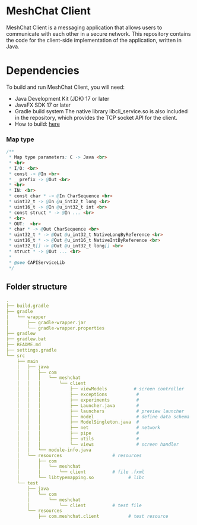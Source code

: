 # MeshChat Client
MeshChat Client is a messaging application that allows users to communicate with each other in a secure network. This repository contains the code for the client-side implementation of the application, written in Java.

# Dependencies
To build and run MeshChat Client, you will need:
- Java Development Kit (JDK) 17 or later
- JavaFX SDK 17 or later
- Gradle build system
The native library libcli_service.so is also included in the repository, which provides the TCP socket API for the client.
- How to build: [here](../client-lib/README.md)

### Map type
```java
/**
 * Map type parameters: C -> Java <br>
 * <br>
 * I/O: <br>
 * const -> @In <br>
 * _ prefix -> @Out <br>
 * <br>
 * IN: <br>
 * const char * -> @In CharSequence <br>
 * uint32_t -> @In @u_int32_t long <br>
 * uint16_t -> @In @u_int32_t int <br>
 * const struct * -> @In ... <br>
 * <br>
 * OUT:  <br>
 * char * -> @Out CharSequence <br>
 * uint32_t * -> @Out @u_int32_t NativeLongByReference <br>
 * uint16_t * -> @Out @u_int16_t NativeIntByReference <br>
 * uint32_t[] -> @Out @u_int32_t long[] <br>
 * struct * -> @Out ... <br>
 * 
 * @see CAPIServiceLib
 */
```

## Folder structure
```yaml
.
├── build.gradle
├── gradle
│   └── wrapper
│       ├── gradle-wrapper.jar
│       └── gradle-wrapper.properties   
├── gradlew
├── gradlew.bat
├── README.md
├── settings.gradle
└── src
    ├── main
    │   ├── java
    │   │   ├── com
    │   │   │   └── meshchat
    │   │   │       └── client
    │   │   │           ├── viewModels          # screen controller
    │   │   │           ├── exceptions           #
    │   │   │           ├── experiments          #
    │   │   │           ├── Launcher.java        #
    │   │   │           ├── launchers            # preview launcher
    │   │   │           ├── model                # define data schema
    │   │   │           ├── ModelSingleton.java  #
    │   │   │           ├── net                  # network
    │   │   │           ├── pipe                 #
    │   │   │           ├── utils                #
    │   │   │           └── views                # screen handler
    │   │   └── module-info.java
    │   └── resources                   # resources
    │       ├── com
    │       │   └── meshchat
    │       │       └── client          # file .fxml
    │       └── libtypemapping.so             # libc
    └── test
        ├── java
        │   └── com
        │       └── meshchat
        │           └── client          # test file
        └── resources
            ├── com.meshchat.client           # test resource
```
